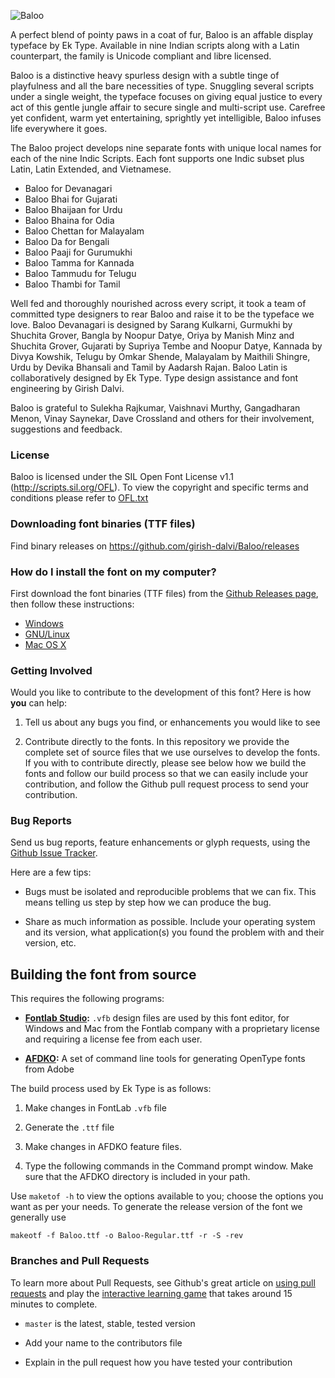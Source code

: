 ![Baloo](http://rawgit.com/girish-dalvi/Baloo/master/Promotion/Baloo_header.jpg "Baloo")

A perfect blend of pointy paws in a coat of fur, Baloo is an affable display typeface by Ek Type. 
Available in nine Indian scripts along with a Latin counterpart, the family is Unicode compliant and libre licensed.

Baloo is a distinctive heavy spurless design with a subtle tinge of playfulness and all the bare necessities of type. 
Snuggling several scripts under a single weight, the typeface focuses on giving equal justice to every act of this gentle jungle affair to secure single and multi-script use. 
Carefree yet confident, warm yet entertaining, sprightly yet intelligible, Baloo infuses life everywhere it goes.

The Baloo project develops nine separate fonts with unique local names for each of the nine Indic Scripts. 
Each font supports one Indic subset plus Latin, Latin Extended, and Vietnamese.

- Baloo for Devanagari
- Baloo Bhai for Gujarati
- Baloo Bhaijaan for Urdu
- Baloo Bhaina for Odia
- Baloo Chettan for Malayalam
- Baloo Da for Bengali
- Baloo Paaji for Gurumukhi
- Baloo Tamma for Kannada
- Baloo Tammudu for Telugu
- Baloo Thambi for Tamil

Well fed and thoroughly nourished across every script, it took a team of committed type designers to rear Baloo and raise it to be the typeface we love. 
Baloo Devanagari is designed by Sarang Kulkarni, Gurmukhi by Shuchita Grover, Bangla by Noopur Datye, Oriya by Manish Minz and Shuchita Grover, Gujarati by Supriya Tembe and Noopur Datye, Kannada by Divya Kowshik, Telugu by Omkar Shende, Malayalam by Maithili Shingre, Urdu by Devika Bhansali and Tamil by Aadarsh Rajan. 
Baloo Latin is collaboratively designed by Ek Type. Type design assistance and font engineering by Girish Dalvi.

Baloo is grateful to Sulekha Rajkumar, Vaishnavi Murthy, Gangadharan Menon, Vinay Saynekar, Dave Crossland and others for their involvement, suggestions and feedback. 

### License

Baloo is licensed under the SIL Open Font License v1.1 (<http://scripts.sil.org/OFL>). 
To view the copyright and specific terms and conditions please refer to [OFL.txt](https://github.com/girish-dalvi/Baloo/blob/master/OFL.txt)

### Downloading font binaries (TTF files)

Find binary releases on <https://github.com/girish-dalvi/Baloo/releases>

### How do I install the font on my computer?

First download the font binaries (TTF files) from the [Github Releases page](https://github.com/girish-dalvi/Baloo/releases), then follow these instructions:

- [Windows](http://windows.microsoft.com/en-us/windows-vista/install-or-uninstall-fonts)
- [GNU/Linux](http://lmgtfy.com/?q=how+to+install+fonts+in+linux)
- [Mac OS X](http://support.apple.com/kb/HT2509)


### Getting Involved

Would you like to contribute to the development of this font? Here is how **you** can help:

1. Tell us about any bugs you find, or enhancements you would like to see

2. Contribute directly to the fonts. In this repository we provide the complete set of source files that we use ourselves to develop the fonts. If you with to contribute directly, please see below how we build the fonts and follow our build process so that we can easily include your contribution, and follow the Github pull request process to send your contribution. 

### Bug Reports

Send us bug reports, feature enhancements or glyph requests, using the [Github Issue Tracker](https://github.com/girish-dalvi/Baloo/issues/). 

Here are a few tips:

- Bugs must be isolated and reproducible problems that we can fix. This means telling us step by step how we can produce the bug.

- Share as much information as possible. Include your operating system and its version, what application(s) you found the problem with and their version, etc. 

## Building the font from source
   
This requires the following programs:

- **[Fontlab Studio](http://www.fontlab.com/font-editor/fontlab-studio/):** `.vfb` design files are used by this font editor, for Windows and Mac from the Fontlab company with a proprietary license and requiring a license fee from each user. 

- **[AFDKO](http://www.adobe.com/devnet/opentype/afdko.html):** A set of command line tools for generating OpenType fonts from Adobe

The build process used by Ek Type is as follows:

1. Make changes in FontLab `.vfb` file

2. Generate the `.ttf` file

3. Make changes in AFDKO feature files. 

4. Type the following commands in the Command prompt window. Make sure that the AFDKO directory is included in your path.

Use `maketof -h` to view the options available to you; choose the options you want as per your needs. To generate the release version of the font we generally use

    makeotf -f Baloo.ttf -o Baloo-Regular.ttf -r -S -rev

### Branches and Pull Requests

To learn more about Pull Requests, see Github's great article on [using pull requests](https://help.github.com/articles/using-pull-requests) and play the [interactive learning game](http://try.github.com) that takes around 15 minutes to complete.

- `master` is the latest, stable, tested version 

- Add your name to the contributors file

- Explain in the pull request how you have tested your contribution
